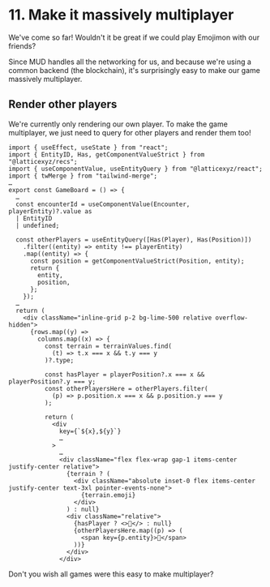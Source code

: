 # 11. Make it massively multiplayer

We've come so far! Wouldn't it be great if we could play Emojimon with our friends?

Since MUD handles all the networking for us, and because we're using a common backend (the blockchain), it's surprisingly easy to make our game massively multiplayer.

## Render other players

We're currently only rendering our own player. To make the game multiplayer, we just need to query for other players and render them too!

```tsx #2-3,12-20,31-33,47-52 packages/client/src/GameBoard.tsx
import { useEffect, useState } from "react";
import { EntityID, Has, getComponentValueStrict } from "@latticexyz/recs";
import { useComponentValue, useEntityQuery } from "@latticexyz/react";
import { twMerge } from "tailwind-merge";
…
export const GameBoard = () => {
  …
  const encounterId = useComponentValue(Encounter, playerEntity)?.value as
  | EntityID
  | undefined;

  const otherPlayers = useEntityQuery([Has(Player), Has(Position)])
    .filter((entity) => entity !== playerEntity)
    .map((entity) => {
      const position = getComponentValueStrict(Position, entity);
      return {
        entity,
        position,
      };
    });
  …
  return (
    <div className="inline-grid p-2 bg-lime-500 relative overflow-hidden">
      {rows.map((y) =>
        columns.map((x) => {
          const terrain = terrainValues.find(
            (t) => t.x === x && t.y === y
          )?.type;

          const hasPlayer = playerPosition?.x === x && playerPosition?.y === y;
          const otherPlayersHere = otherPlayers.filter(
            (p) => p.position.x === x && p.position.y === y
          );

          return (
            <div
              key={`${x},${y}`}
              …
            >
              …
              <div className="flex flex-wrap gap-1 items-center justify-center relative">
                {terrain ? (
                  <div className="absolute inset-0 flex items-center justify-center text-3xl pointer-events-none">
                    {terrain.emoji}
                  </div>
                ) : null}
                <div className="relative">
                  {hasPlayer ? <>🤠</> : null}
                  {otherPlayersHere.map((p) => (
                    <span key={p.entity}>🥸</span>
                  ))}
                </div>
              </div>

```

Don't you wish all games were this easy to make multiplayer?
